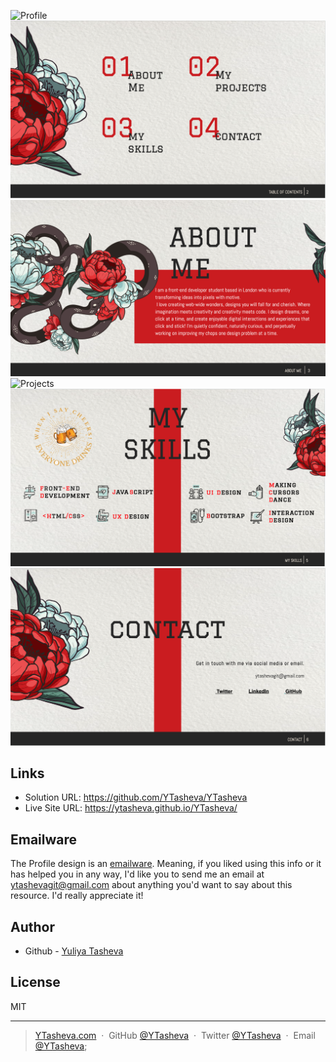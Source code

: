 ![Profile](<Images/Main Page.png>)
![Table of contents](<Images/Table of contents.png>)
![About Me](<Images/About me Page.png>)
![Projects](<Images/Projects Page.png>)
![Skills](<Images/Skills Page.png>)
![Contact](<Images/Contact Page.png>)



## Links

- Solution URL: https://github.com/YTasheva/YTasheva
- Live Site URL: https://ytasheva.github.io/YTasheva/

## Emailware

The Profile design is an [emailware](https://en.wiktionary.org/wiki/emailware). Meaning, if you liked using this info or it has helped you in any way, I'd like you to send me an email at <ytashevagit@gmail.com> about anything you'd want to say about this resource. I'd really appreciate it!  

## Author

- Github - [Yuliya Tasheva](https://github.com/YTasheva)


## License

MIT

---

> [YTasheva.com](#) &nbsp;&middot;&nbsp;
> GitHub [@YTasheva](https://github.com/YTasheva) &nbsp;&middot;&nbsp;
> Twitter [@YTasheva](#) &nbsp;&middot;&nbsp;
> Email [@YTasheva](ytashevagit@gmail.com);

